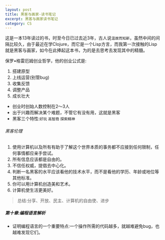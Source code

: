 ```yaml
---
layout: post
title: 黑客与画家-读书笔记
excerpt: 黑客与画家读书笔记
category: CS
---
```


这是一本13年读过的书，时至今日已过去近3年，古人说`温故而知新`，虽然中间的间隔比较久，由于最近在学Clojure，而它是一个Lisp方言，而我第一次接触的Lisp就是黑客与画家，如今在此捧起这本书，为的是去思考去发现其中的精髓。

保罗•格雷厄姆创业哲学，他的创业公式是:

1. 搭建原型
2. 上线运营(别管bug)
3. 收集反馈
4. 调整产品
5. 成长壮大

- 创业时创始人数控制在2～3人
- 出于兴趣而解决某个难题，不管它有没有用，这就是黑客
- 黑客三个特性:`好玩` `高智商` `探索精神`

###### 黑客伦理

1. 使用计算机以及所有有助于了解这个世界本质的事务都不应接到任何限制，任何事情都应亲手尝试。
2. 所有信息应该都是自由的。
3. 不信任权威，提倡去中心化。
4. 判断一名黑客的水平应该看他的技术水平，而不是看他的学历、年龄或地位等其他标准。
5. 你可以用计算机创造美和艺术。
6. 计算机使生活更美好。

>总结:分享、开放、民主、计算机的自由使、进步

##### 第十章:编程语言解析

- 证明编程语言的一个重要特点:一个操作所需的代码越多，就越难避免bug，也越难发现它们。
